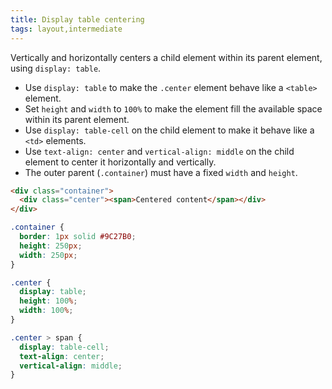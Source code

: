 ```yaml
---
title: Display table centering
tags: layout,intermediate
---
```


Vertically and horizontally centers a child element within its parent element, using `display: table`.

- Use `display: table` to make the `.center` element behave like a `<table>` element.
- Set `height` and `width` to `100%` to make the element fill the available space within its parent element.
- Use `display: table-cell` on the child element to make it behave like a `<td>` elements.
- Use `text-align: center` and `vertical-align: middle` on the child element to center it horizontally and vertically.
- The outer parent (`.container`) must have a fixed `width` and `height`.

```html
<div class="container">
  <div class="center"><span>Centered content</span></div>
</div>
```

```css
.container {
  border: 1px solid #9C27B0;
  height: 250px;
  width: 250px;
}

.center {
  display: table;
  height: 100%;
  width: 100%;
}

.center > span {
  display: table-cell;
  text-align: center;
  vertical-align: middle;
}
```
